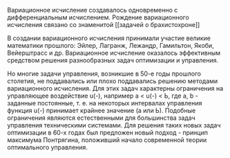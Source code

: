 Вариационное исчисление создавалось одновременно с дифференциальным исчислением. Рождение вариационного исчисления связано со знаменитой [[задачей о брахистохроне]] 

В создании вариационного исчисления принимали участие великие математики прошлого: Эйлер, Лагранж, Лежандр, Гамильтон, Якоби, Вейерштрасс и др. Вариационное исчисление оказалось эффективным средством решения разнообразных задач оптимизации и управления.

Но многие задачи управления, возникшие в 50-е годы прошлого столетия, не поддавались или плохо поддавались решению методами вариационного исчисления. Для этих задач характерны ограничения на управляющее воздействие u(-), например а < u(-) < Ь, где а, b - заданные постоянные, т. е. на некоторых интервалах управления функция u(-) принимает крайнее значение (а или Ь). Подобные ограничения являются естественными для большинства задач управления техническими системами. Для решения таких новых задач оптимизации в 60-х годах был предложен новый подход - принцип максимума Понтрягина, положивший начало современной теории оптимального управления.

